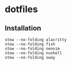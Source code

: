 # dotfiles

## Installation

```shell
stow --no-folding alacritty
stow --no-folding fish
stow --no-folding neovim
stow --no-folding nushell
stow --no-folding sway
```
